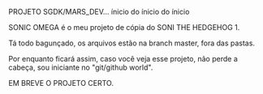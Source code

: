  PROJETO SGDK/MARS_DEV... ínicio do ínicio do ínicio

 SONIC OMEGA é o meu projeto de cópia do SONI THE HEDGEHOG 1.

 Tá todo bagunçado, os arquivos estão na branch master, fora das pastas. 

 Por enquanto ficará assim, caso você veja esse projeto, não perde a cabeça, 
 sou iniciante no "git/github world".

 EM BREVE O PROJETO CERTO.
